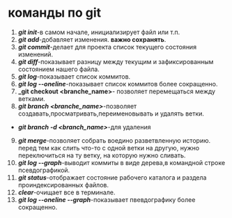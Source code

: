 # команды по git
1. __*git init*__-в самом начале, инициализирует файл или т.п.
2. __*git add*__-добавляет изменения. **важно сохранять**.
3. __*git commit*__-делает для проекта список текущего состояния изменений.
4. __*git diff*__-показывает разницу между текущим и зафиксированным состоянием нашего файла.
5. __*git log*__-показывает список коммитов.
6. __*git log --oneline*__-показывает список коммитов более сокращенно.
7. **_git checkout <branche_name>**- позволяет перемещаться между ветками.
8. __*git branch <branche_name>*__-позволяет создавать,просматривать,переименовывать и удалять ветки.
* __*git branch -d <branch_name>*__-для удаления
9. __*git merge*__-позволяет собрать воедино разветвленную историю. перед тем как слить что-то с одной ветки на другую, нужно переключиться на ту ветку, на которую нужно сливать.
10. __*git log --graph*__-выводит коммиты в виде дерева,в командной строке псевдографикой.
11. __*git status*__-отображает состояние рабочего каталога и раздела проиндексированных файлов. 
12. __*clear*__-очищает все в терминале.
13. __*git log --oneline --graph*__-показывает пвевдографику более сокращенно.
